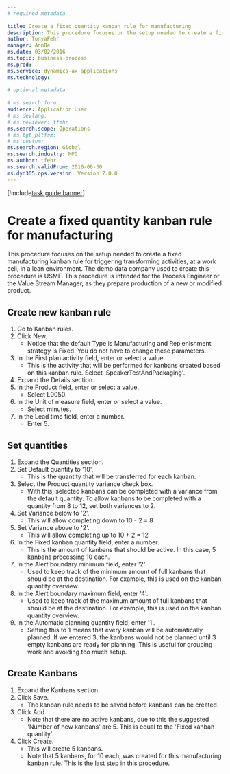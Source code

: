 ```yaml
--- 
# required metadata 
 
title: Create a fixed quantity kanban rule for manufacturing
description: This procedure focuses on the setup needed to create a fixed manufacturing kanban rule for triggering transforming activities, at a work cell, in a lean environment. 
author: TonyaFehr 
manager: AnnBe 
ms.date: 03/02/2016
ms.topic: business-process 
ms.prod:  
ms.service: dynamics-ax-applications 
ms.technology:  
 
# optional metadata 
 
# ms.search.form:   
audience: Application User 
# ms.devlang:  
# ms.reviewer: tfehr 
ms.search.scope: Operations 
# ms.tgt_pltfrm:  
# ms.custom:  
ms.search.region: Global
ms.search.industry: MFG
ms.author: tfehr 
ms.search.validFrom: 2016-06-30 
ms.dyn365.ops.version: Version 7.0.0 
---
```


[!include[task guide banner](.../includes/task-guide-banner.md)]

# Create a fixed quantity kanban rule for manufacturing

This procedure focuses on the setup needed to create a fixed manufacturing kanban rule for triggering transforming activities, at a work cell, in a lean environment. The demo data company used to create this procedure is USMF. This procedure is intended for the Process Engineer or the Value Stream Manager, as they prepare production of a new or modified product.


## Create new kanban rule
1. Go to Kanban rules.
2. Click New.
    * Notice that the default Type is Manufacturing and Replenishment strategy is Fixed. You do not have to change these parameters.  
3. In the First plan activity field, enter or select a value.
    * This is the activity that will be performed for kanbans created based on this kanban rule.  Select 'SpeakerTestAndPackaging'.  
4. Expand the Details section.
5. In the Product field, enter or select a value.
    * Select L0050.  
6. In the Unit of measure field, enter or select a value.
    * Select minutes.  
7. In the Lead time field, enter a number.
    * Enter 5.  

## Set quantities
1. Expand the Quantities section.
2. Set Default quantity to '10'.
    * This is the quantity that will be transferred for each kanban.  
3. Select the Product quantity variance check box.
    * With this, selected kanbans can be completed with a variance from the default quantity.  To allow kanbans to be completed with a quantity from 8 to 12, set both variances to 2.  
4. Set Variance below to '2'.
    * This will allow completing down to 10 - 2 = 8  
5. Set Variance above to '2'.
    * This will allow completing up to 10 + 2 = 12  
6. In the Fixed kanban quantity field, enter a number.
    * This is the amount of kanbans that should be active. In this case, 5 kanbans processing 10 each.  
7. In the Alert boundary minimum field, enter '2'.
    * Used to keep track of the minimum amount of full kanbans that should be at the destination. For example, this is used on the kanban quantity overview.  
8. In the Alert boundary maximum field, enter '4'.
    * Used to keep track of the maximum amount of full kanbans that should be at the destination. For example, this is used on the kanban quantity overview.  
9. In the Automatic planning quantity field, enter '1'.
    * Setting this to 1 means that every kanban will be automatically planned.   If we entered 3, the kanbans would not be planned until 3 empty kanbans are ready for planning. This is useful for grouping work and avoiding too much setup.  

## Create Kanbans
1. Expand the Kanbans section.
2. Click Save.
    * The kanban rule needs to be saved before kanbans can be created.  
3. Click Add.
    * Note that there are no active kanbans, due to this the suggested 'Number of new kanbans' are 5. This is equal to the 'Fixed kanban quantity'.  
4. Click Create.
    * This will create 5 kanbans.  
    * Note that 5 kanbans, for 10 each, was created for this manufacturing kanban rule. This is the last step in this procedure.  

